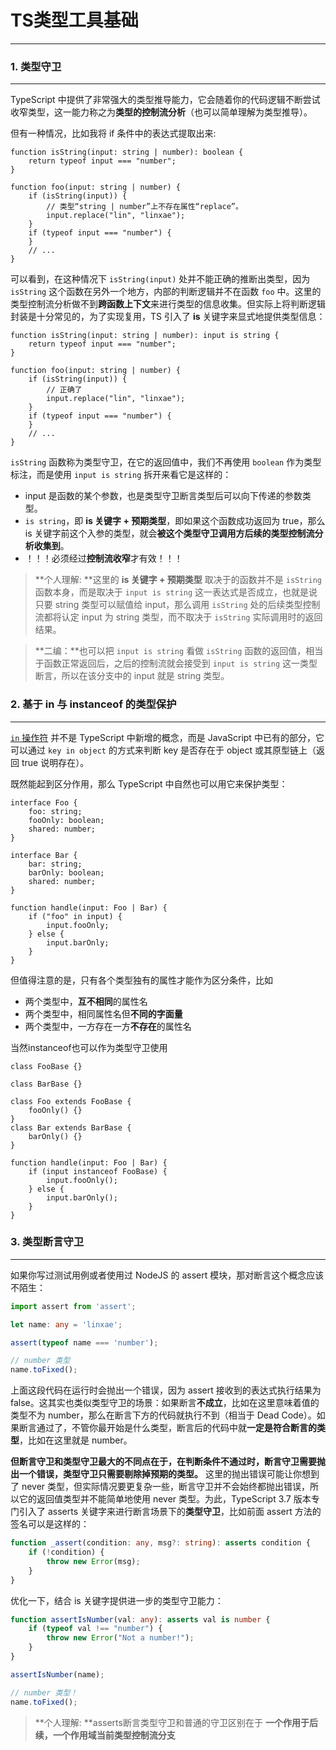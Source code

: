 # TS类型工具基础

---

### 1. 类型守卫

---

TypeScript 中提供了非常强大的类型推导能力，它会随着你的代码逻辑不断尝试收窄类型，这一能力称之为**类型的控制流分析**（也可以简单理解为类型推导）。

但有一种情况，比如我将 if 条件中的表达式提取出来:

```tsx
function isString(input: string | number): boolean {
    return typeof input === "number";
}

function foo(input: string | number) {
    if (isString(input)) {
        // 类型“string | number”上不存在属性“replace”。
        input.replace("lin", "linxae");
    }
    if (typeof input === "number") {
    }
    // ...
}
```

可以看到，在这种情况下 `isString(input)` 处并不能正确的推断出类型，因为 `isString` 这个函数在另外一个地方，内部的判断逻辑并不在函数 `foo` 中。这里的类型控制流分析做不到**跨函数上下文**来进行类型的信息收集。但实际上将判断逻辑封装是十分常见的，为了实现复用，TS 引入了 **is** 关键字来显式地提供类型信息：

```tsx
function isString(input: string | number): input is string {
    return typeof input === "number";
}

function foo(input: string | number) {
    if (isString(input)) {
        // 正确了
        input.replace("lin", "linxae");
    }
    if (typeof input === "number") {
    }
    // ...
}
```

`isString` 函数称为类型守卫，在它的返回值中，我们不再使用 `boolean` 作为类型标注，而是使用 `input is string` 拆开来看它是这样的：

- input 是函数的某个参数，也是类型守卫断言类型后可以向下传递的参数类型。
- `is string`，即 **is 关键字 + 预期类型**，即如果这个函数成功返回为 true，那么 is 关键字前这个入参的类型，就会**被这个类型守卫调用方后续的类型控制流分析收集到**。
- ！！！必须经过**控制流收窄**才有效！！！

> **个人理解: **这里的 **is 关键字 + 预期类型** 取决于的函数并不是 `isString` 函数本身，而是取决于 `input is string` 这一表达式是否成立，也就是说只要 string 类型可以赋值给 input，那么调用 `isString` 处的后续类型控制流都将认定 input 为 string 类型，而不取决于 `isString` 实际调用时的返回结果。

> **二编：**也可以把 `input is string` 看做 `isString` 函数的返回值，相当于函数正常返回后，之后的控制流就会接受到 `input is string` 这一类型断言，所以在该分支中的 input 就是 string 类型。

### 2. 基于 in 与 instanceof 的类型保护

---

[`in` 操作符](https://link.juejin.cn/?target=https%3A%2F%2Fdeveloper.mozilla.org%2Fen-US%2Fdocs%2FWeb%2FJavaScript%2FReference%2FOperators%2Fin) 并不是 TypeScript 中新增的概念，而是 JavaScript 中已有的部分，它可以通过 `key in object` 的方式来判断 key 是否存在于 object 或其原型链上（返回 true 说明存在）。

既然能起到区分作用，那么 TypeScript 中自然也可以用它来保护类型：

```tsx
interface Foo {
    foo: string;
    fooOnly: boolean;
    shared: number;
}

interface Bar {
    bar: string;
    barOnly: boolean;
    shared: number;
}

function handle(input: Foo | Bar) {
    if ("foo" in input) {
        input.fooOnly;
    } else {
        input.barOnly;
    }
}
```

但值得注意的是，只有各个类型独有的属性才能作为区分条件，比如

- 两个类型中，**互不相同**的属性名
- 两个类型中，相同属性名但**不同的字面量**
- 两个类型中，一方存在一方**不存在**的属性名

当然instanceof也可以作为类型守卫使用

```tsx
class FooBase {}

class BarBase {}

class Foo extends FooBase {
    fooOnly() {}
}
class Bar extends BarBase {
    barOnly() {}
}

function handle(input: Foo | Bar) {
    if (input instanceof FooBase) {
        input.fooOnly();
    } else {
        input.barOnly();
    }
}
```

### 3. 类型断言守卫

---

如果你写过测试用例或者使用过 NodeJS 的 assert 模块，那对断言这个概念应该不陌生：

```typescript
import assert from 'assert';

let name: any = 'linxae';

assert(typeof name === 'number');

// number 类型
name.toFixed();
```

上面这段代码在运行时会抛出一个错误，因为 assert 接收到的表达式执行结果为 false。这其实也类似类型守卫的场景：如果断言**不成立**，比如在这里意味着值的类型不为 number，那么在断言下方的代码就执行不到（相当于 Dead Code）。如果断言通过了，不管你最开始是什么类型，断言后的代码中就**一定是符合断言的类型**，比如在这里就是 number。

**但断言守卫和类型守卫最大的不同点在于，在判断条件不通过时，断言守卫需要抛出一个错误，类型守卫只需要剔除掉预期的类型。** 这里的抛出错误可能让你想到了 never 类型，但实际情况要更复杂一些，断言守卫并不会始终都抛出错误，所以它的返回值类型并不能简单地使用 never 类型。为此，TypeScript 3.7 版本专门引入了 asserts 关键字来进行断言场景下的**类型守卫**，比如前面 assert 方法的签名可以是这样的：

```typescript
function _assert(condition: any, msg?: string): asserts condition {
    if (!condition) {
        throw new Error(msg);
    }
}
```

优化一下，结合 is 关键字提供进一步的类型守卫能力：

```typescript
function assertIsNumber(val: any): asserts val is number {
    if (typeof val !== "number") {
        throw new Error("Not a number!");
    }
}

assertIsNumber(name);

// number 类型！
name.toFixed();
```

> **个人理解: **asserts断言类型守卫和普通的守卫区别在于 **一个作用于后续，一个作用域当前类型控制流分支**
